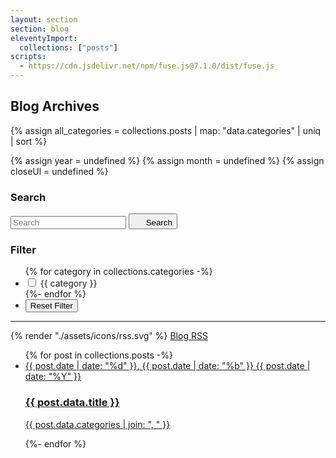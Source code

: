 ```yaml
---
layout: section
section: blog
eleventyImport:
  collections: ["posts"]
scripts: 
  - https://cdn.jsdelivr.net/npm/fuse.js@7.1.0/dist/fuse.js
---
```


<h2>Blog Archives</h2>

{% assign all_categories = collections.posts | map: "data.categories" | uniq | sort %}

{% assign year = undefined %}
{% assign month = undefined %}
{% assign closeUl = undefined %}

<section class="archives-list">
  
  <aside>
    <div class="search">
      <h3>Search</h3>
      <form>
        <input type="search" name="q" value="" placeholder="Search">
        <button class="sr-only">
          <svg viewBox="0 0 16 16" class="icon" aria-hidden="true" width="16" height="16">
            <use xlink:href="#icon-magnifier"></use>
          </svg>
          <span class="sr-only">Search</span>
        </button>
      </form>
    </div>
    <div class="categories">
      <div>
        <h3>Filter</h3>
        <form>
          <ul>
            {% for category in collections.categories -%}
              <li>
                <input type="checkbox" id="{{category | downcase | slugify}}" name="{{ category | downcase }}" value="{{ category | downcase }}">
                <label for="{{ category | downcase | slugify }}">{{ category }}</label>
              </li>
            {%- endfor %}
            <li><button type="reset">Reset Filter</button></li>
          </ul>
        </form>
      </div>
    </div>
    <div class="rss-feed">
      <hr>
      <p>{% render "./assets/icons/rss.svg" %} <a href="{{ site.url }}/feed.xml">Blog RSS</a></p>
    </div>
  </aside>

  <div class="posts">
    <ul>
      {% for post in collections.posts -%}
      <li data-categories="{{ post.data.categories | join: " " | downcase }}" data-slug="{{ post.page.fileSlug }}">
        <a class="card" href="{{ post.url }}">
          <div>
            <span>
              <span class="day">{{ post.date | date: "%d" }}</span>,
              <span class="month">{{ post.date | date: "%b" }}</span>
            </span>
            <span>
              <span class="year">{{ post.date | date: "%Y" }}</span>
            </span>
          </div>
          <div>
              <h3>{{ post.data.title }}</h3>
              <p class="meta">{{ post.data.categories | join: ", " }}</p>
          </div>
        </a>
      </li>
      {%- endfor %}
      <li class="no-results" hidden>
        <h3>No results found.</h3>
      </li>
    </ul>
  </div>

</section>
